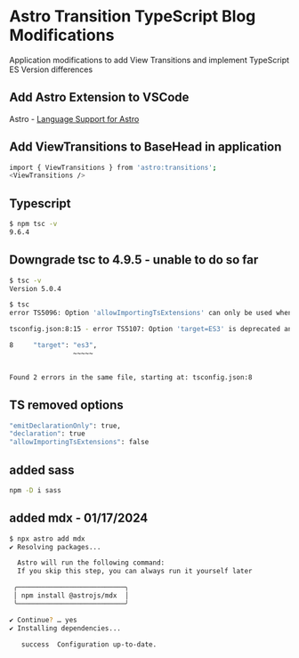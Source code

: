 # Astro Transition TypeScript Blog Modifications

Application modifications to add View Transitions and implement TypeScript ES Version differences

## Add Astro Extension to VSCode 
Astro - [Language Support for Astro](https://marketplace.visualstudio.com/items?itemName=astro-build.astro-vscode)

## Add ViewTransitions to BaseHead in application
```sh
import { ViewTransitions } from 'astro:transitions';
<ViewTransitions />
```

## Typescript
```sh
$ npm tsc -v
9.6.4
```

## Downgrade tsc to 4.9.5 - unable to do so far

```sh
$ tsc -v
Version 5.0.4

$ tsc
error TS5096: Option 'allowImportingTsExtensions' can only be used when either 'noEmit' or 'emitDeclarationOnly' is set.

tsconfig.json:8:15 - error TS5107: Option 'target=ES3' is deprecated and will stop functioning in TypeScript 5.5. Specify compilerOption '"ignoreDeprecations": "5.0"' to silence this error.

8     "target": "es3",
                ~~~~~


Found 2 errors in the same file, starting at: tsconfig.json:8
```

## TS removed options

```sh
"emitDeclarationOnly": true,
"declaration": true
"allowImportingTsExtensions": false
```

## added sass
```bash
npm -D i sass
```

## added mdx - 01/17/2024
```bash
$ npx astro add mdx
✔ Resolving packages...

  Astro will run the following command:
  If you skip this step, you can always run it yourself later

 ╭───────────────────────────╮
 │ npm install @astrojs/mdx  │
 ╰───────────────────────────╯

✔ Continue? … yes
✔ Installing dependencies...
  
   success  Configuration up-to-date.
```

